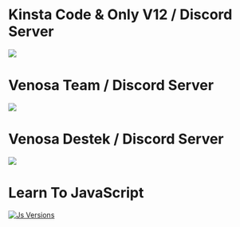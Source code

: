# Kinsta Code & Only V12 / Discord Server


<a href="https://discord.gg/qhKhepC"><img src="https://discord.com/api/guilds/707632395397890058/widget.png?style=banner2" /></a>

# Venosa Team / Discord Server

<a href="https://discord.gg/qhKhepC"><img src="https://discord.com/api/guilds/707632395397890058/widget.png?style=banner2" /></a>

# Venosa Destek / Discord Server

<a href="https://discord.gg/qhKhepC"><img src="https://discord.com/api/guilds/707632395397890058/widget.png?style=banner2" /></a>

# Learn To JavaScript 

[![Js Versions](https://cdn.discordapp.com/attachments/733640065200160768/744234083651158138/try2.PNG)](https://www.javascript.com/try)  